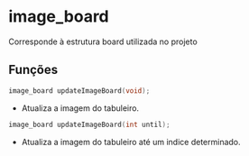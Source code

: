 # image_board
Corresponde à estrutura board utilizada no projeto

## Funções

```c
image_board updateImageBoard(void);
```

- Atualiza a imagem do tabuleiro.

```c
image_board updateImageBoard(int until);
```

- Atualiza a imagem do tabuleiro até um indice determinado.

